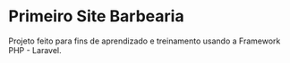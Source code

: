 # Primeiro Site Barbearia

Projeto feito para fins de aprendizado e treinamento usando a Framework PHP - Laravel.
